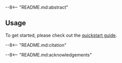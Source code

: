 --8<-- "README.md:abstract"

## Usage

To get started, please check out the [quickstart guide](./quickstart.md).

--8<-- "README.md:citation"

--8<-- "README.md:acknowledgements"
